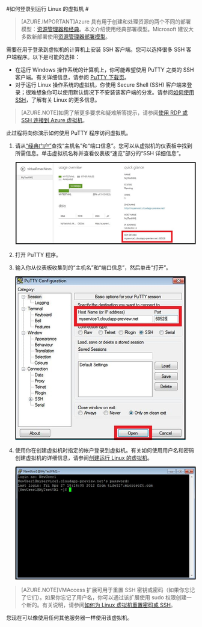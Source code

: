 <properties
	pageTitle="登录到 Azure 中的 Linux VM | Azure"
	description="了解如何使用安全外壳 (SSH) 客户端登录到运行 Linux 的 Azure 虚拟机。"
	services="virtual-machines"
	documentationCenter=""
	authors="squillace"
	manager="timlt"
	editor=""
	tags="azure-service-management"/>

<tags
	ms.service="virtual-machines-linux"
	ms.date="12/08/2015"
	wacn.date="06/07/2016"/>


#如何登录到运行 Linux 的虚拟机 #

> [AZURE.IMPORTANT]Azure 具有用于创建和处理资源的两个不同的部署模型：[资源管理器和经典](/documentation/articles/resource-manager-deployment-model)。本文介绍使用经典部署模型。Microsoft 建议大多数新部署使用[资源管理器部署模型](/documentation/articles/virtual-machines-linux-portal-create)。

需要在用于登录到虚拟机的计算机上安装 SSH 客户端。您可以选择很多 SSH 客户端程序。以下是可能的选择：

- 在运行 Windows 操作系统的计算机上，你可能希望使用 PuTTY 之类的 SSH 客户端。有关详细信息，请参阅 [PuTTY 下载页](http://www.chiark.greenend.org.uk/~sgtatham/putty/download.html)。
- 对于运行 Linux 操作系统的虚拟机，你使用 Secure Shell (SSH) 客户端来登录；很难想象你可以使用默认情况下不安装该客户端的分发。请参阅[如何使用 SSH](/documentation/articles/virtual-machines-linux-ssh-from-linux)，了解有关 Linux 的更多信息。


>[AZURE.NOTE]如需了解更多要求和疑难解答提示，请参阅[使用 RDP 或 SSH 连接到 Azure 虚拟机](/documentation/articles/virtual-machines-linux-about/)。

此过程将向你演示如何使用 PuTTY 程序访问虚拟机。

1. 请从[“经典门户”](http://manage.windowsazure.cn)查找“主机名”和“端口信息”。您可以从虚拟机的仪表板中找到所需信息。单击虚拟机名称并查看仪表板“速览”部分的“SSH 详细信息”。

	![获取 SSH 详细信息](./media/virtual-machines-linux-classic-log-on/sshdetails.png)

2. 打开 PuTTY 程序。

3. 输入你从仪表板收集到的“主机名”和“端口信息”，然后单击“打开”。

	![打开 PuTTY](./media/virtual-machines-linux-classic-log-on/putty.png)

4. 使用你在创建虚拟机时指定的帐户登录到虚拟机。有关如何使用用户名和密码创建虚拟机的详细信息，请参阅[创建运行 Linux 的虚拟机](/documentation/articles/virtual-machines-linux-classic-createportal)。

	![登录到虚拟机](./media/virtual-machines-linux-classic-log-on/sshlogin.png)

>[AZURE.NOTE]VMAccess 扩展可用于重置 SSH 密钥或密码（如果你忘记了它们）。如果你忘记了用户名，你可以通过该扩展使用 sudo 权限创建一个新的。有关说明，请参阅[如何为 Linux 虚拟机重置密码或 SSH]。

您现在可以像使用任何其他服务器一样使用该虚拟机。

<!-- LINKS -->
[如何为 Linux 虚拟机重置密码或 SSH]: /documentation/articles/virtual-machines-linux-classic-reset-access/

<!---HONumber=Mooncake_0118_2016-->